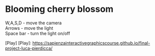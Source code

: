 # Blooming cherry blossom

W,A,S,D 	- move the camera  
Arrows 		- move the light  
Space bar	- turn the light on/off  

[Play]
[Play]: https://sapienzainteractivegraphicscourse.github.io/final-project-luca-pierdicca/